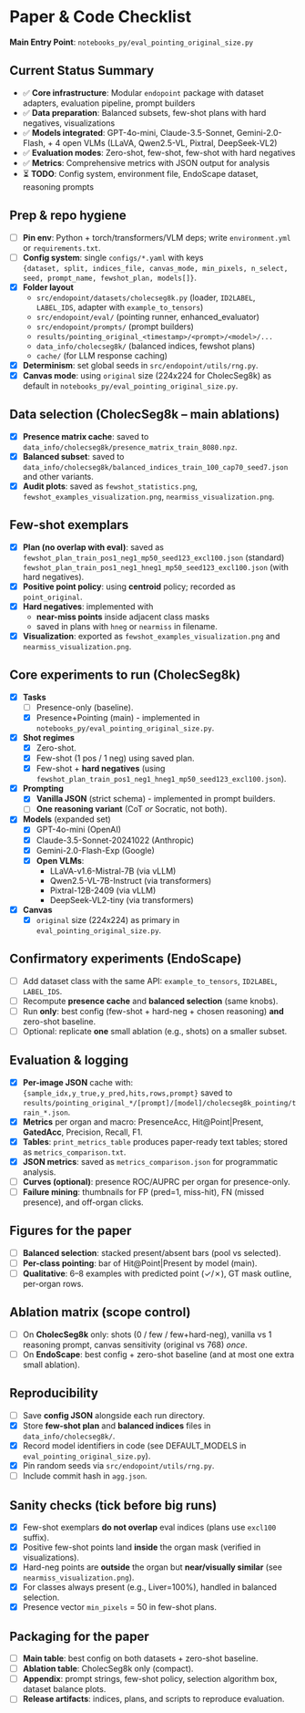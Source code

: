 # Paper & Code Checklist

**Main Entry Point**: `notebooks_py/eval_pointing_original_size.py`

## Current Status Summary
- ✅ **Core infrastructure**: Modular `endopoint` package with dataset adapters, evaluation pipeline, prompt builders
- ✅ **Data preparation**: Balanced subsets, few-shot plans with hard negatives, visualizations
- ✅ **Models integrated**: GPT-4o-mini, Claude-3.5-Sonnet, Gemini-2.0-Flash, + 4 open VLMs (LLaVA, Qwen2.5-VL, Pixtral, DeepSeek-VL2)
- ✅ **Evaluation modes**: Zero-shot, few-shot, few-shot with hard negatives
- ✅ **Metrics**: Comprehensive metrics with JSON output for analysis
- ⏳ **TODO**: Config system, environment file, EndoScape dataset, reasoning prompts

## Prep & repo hygiene
- [ ] **Pin env**: Python + torch/transformers/VLM deps; write `environment.yml` or `requirements.txt`.
- [ ] **Config system**: single `configs/*.yaml` with keys  
  `{dataset, split, indices_file, canvas_mode, min_pixels, n_select, seed, prompt_name, fewshot_plan, models[]}`.
- [x] **Folder layout**
  - `src/endopoint/datasets/cholecseg8k.py` (loader, `ID2LABEL`, `LABEL_IDS`, adapter with `example_to_tensors`)
  - `src/endopoint/eval/` (pointing runner, enhanced_evaluator)
  - `src/endopoint/prompts/` (prompt builders)
  - `results/pointing_original_<timestamp>/<prompt>/<model>/...`
  - `data_info/cholecseg8k/` (balanced indices, fewshot plans)
  - `cache/` (for LLM response caching)
- [x] **Determinism**: set global seeds in `src/endopoint/utils/rng.py`.
- [x] **Canvas mode**: using `original` size (224x224 for CholecSeg8k) as default in `notebooks_py/eval_pointing_original_size.py`.

## Data selection (CholecSeg8k – main ablations)
- [x] **Presence matrix cache**: saved to `data_info/cholecseg8k/presence_matrix_train_8080.npz`.
- [x] **Balanced subset**: saved to  
  `data_info/cholecseg8k/balanced_indices_train_100_cap70_seed7.json` and other variants.
- [x] **Audit plots**: saved as `fewshot_statistics.png`, `fewshot_examples_visualization.png`, `nearmiss_visualization.png`.

## Few-shot exemplars
- [x] **Plan (no overlap with eval)**: saved as  
  `fewshot_plan_train_pos1_neg1_mp50_seed123_excl100.json` (standard)  
  `fewshot_plan_train_pos1_neg1_hneg1_mp50_seed123_excl100.json` (with hard negatives).
- [x] **Positive point policy**: using **centroid** policy; recorded as `point_original`.
- [x] **Hard negatives**: implemented with  
  - **near-miss points** inside adjacent class masks  
  - saved in plans with `hneg` or `nearmiss` in filename.
- [x] **Visualization**: exported as `fewshot_examples_visualization.png` and `nearmiss_visualization.png`.

## Core experiments to run (CholecSeg8k)
- [x] **Tasks**
  - [ ] Presence-only (baseline).
  - [x] Presence+Pointing (main) - implemented in `notebooks_py/eval_pointing_original_size.py`.
- [x] **Shot regimes**
  - [x] Zero-shot.
  - [x] Few-shot (1 pos / 1 neg) using saved plan.
  - [x] Few-shot + **hard negatives** (using `fewshot_plan_train_pos1_neg1_hneg1_mp50_seed123_excl100.json`).
- [x] **Prompting**
  - [x] **Vanilla JSON** (strict schema) - implemented in prompt builders.
  - [ ] **One reasoning variant** (CoT *or* Socratic, not both).
- [x] **Models** (expanded set)
  - [x] GPT-4o-mini (OpenAI)
  - [x] Claude-3.5-Sonnet-20241022 (Anthropic)
  - [x] Gemini-2.0-Flash-Exp (Google)
  - [x] **Open VLMs**: 
    - LLaVA-v1.6-Mistral-7B (via vLLM)
    - Qwen2.5-VL-7B-Instruct (via transformers)
    - Pixtral-12B-2409 (via vLLM)
    - DeepSeek-VL2-tiny (via transformers)
- [x] **Canvas**
  - [x] `original` size (224x224) as primary in `eval_pointing_original_size.py`.

## Confirmatory experiments (EndoScape)
- [ ] Add dataset class with the same API: `example_to_tensors`, `ID2LABEL`, `LABEL_IDS`.
- [ ] Recompute **presence cache** and **balanced selection** (same knobs).
- [ ] Run **only**: best config (few-shot + hard-neg + chosen reasoning) **and** zero-shot baseline.
- [ ] Optional: replicate **one** small ablation (e.g., shots) on a smaller subset.

## Evaluation & logging
- [x] **Per-image JSON** cache with:  
  `{sample_idx,y_true,y_pred,hits,rows,prompt}` saved to `results/pointing_original_*/[prompt]/[model]/cholecseg8k_pointing/train_*.json`.
- [x] **Metrics** per organ and macro: PresenceAcc, Hit@Point|Present, **GatedAcc**, Precision, Recall, F1.
- [x] **Tables**: `print_metrics_table` produces paper-ready text tables; stored as `metrics_comparison.txt`.
- [x] **JSON metrics**: saved as `metrics_comparison.json` for programmatic analysis.
- [ ] **Curves (optional)**: presence ROC/AUPRC per organ for presence-only.
- [ ] **Failure mining**: thumbnails for FP (pred=1, miss-hit), FN (missed presence), and off-organ clicks.

## Figures for the paper
- [ ] **Balanced selection**: stacked present/absent bars (pool vs selected).
- [ ] **Per-class pointing**: bar of Hit@Point|Present by model (main).
- [ ] **Qualitative**: 6–8 examples with predicted point (✓/✗), GT mask outline, per-organ rows.

## Ablation matrix (scope control)
- [ ] On **CholecSeg8k** only: shots (0 / few / few+hard-neg), vanilla vs 1 reasoning prompt, canvas sensitivity (original vs 768) *once*.
- [ ] On **EndoScape**: best config + zero-shot baseline (and at most one extra small ablation).

## Reproducibility
- [ ] Save **config JSON** alongside each run directory.
- [x] Store **few-shot plan** and **balanced indices** files in `data_info/cholecseg8k/`.
- [x] Record model identifiers in code (see DEFAULT_MODELS in `eval_pointing_original_size.py`).
- [x] Pin random seeds via `src/endopoint/utils/rng.py`.
- [ ] Include commit hash in `agg.json`.

## Sanity checks (tick before big runs)
- [x] Few-shot exemplars **do not overlap** eval indices (plans use `excl100` suffix).
- [x] Positive few-shot points land **inside** the organ mask (verified in visualizations).
- [x] Hard-neg points are **outside** the organ but **near/visually similar** (see `nearmiss_visualization.png`).
- [x] For classes always present (e.g., Liver=100%), handled in balanced selection.
- [x] Presence vector `min_pixels` = 50 in few-shot plans.

## Packaging for the paper
- [ ] **Main table**: best config on both datasets + zero-shot baseline.
- [ ] **Ablation table**: CholecSeg8k only (compact).
- [ ] **Appendix**: prompt strings, few-shot policy, selection algorithm box, dataset balance plots.
- [ ] **Release artifacts**: indices, plans, and scripts to reproduce evaluation.
